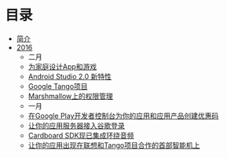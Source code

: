 # 目录

* [简介](README.md)
* [2016](2016/2016.md)
   - 二月
   	* [为家庭设计App和游戏](2016/february-18.md)
   	* [Android Studio 2.0 新特性](2016/february-05.md)
   	* [Google Tango项目](2016/february-04.md)
	* [Marshmallow上的权限管理](2016/february-01.md)
   - 一月
	* [在Google Play开发者控制台为你的应用和应用产品创建优惠码](2016/january-15.md)
	* [让你的应用服务器接入谷歌登录](2016/january-14.md)
	* [Cardboard SDK现已集成环绕音频](2016/january-13.md)
	* [让你的应用出现在联想和Tango项目合作的首部智能机上](2016/january-07.md)
